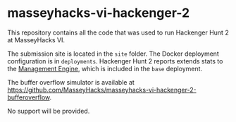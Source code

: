 # masseyhacks-vi-hackenger-2
This repository contains all the code that was used to run Hackenger Hunt 2 at MasseyHacks VI.

The submission site is located in the `site` folder. The Docker deployment configuration is in `deployments`.
Hackenger Hunt 2 reports extends stats to the [Management Engine](https://github.com/MasseyHacks/Hackenger-Management-Engine), which is included in the `base` deployment.

The buffer overflow simulator is available at https://github.com/MasseyHacks/masseyhacks-vi-hackenger-2-bufferoverflow.

No support will be provided.

